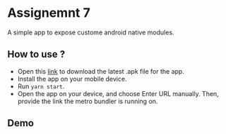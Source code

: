 # Assignemnt 7

A simple app to expose custome android native modules.

## How to use ?

- Open this [link](https://expo.dev/accounts/ahmedsomaa/projects/AbuQahf-Project7/builds/e0e0cafa-b68d-4a6f-b0fc-d78bbee1c8c6)
  to download the latest .apk file for the app.
- Install the app on your mobile device.
- Run `yarn start`.
- Open the app on your device, and choose Enter URL manually. Then, provide the link the metro bundler is running on.

## Demo
